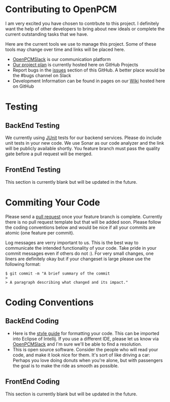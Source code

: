 # Contributing to OpenPCM

I am very excited you have chosen to contrbute to this project. I definitely want the help of other developers to bring about new ideals or complete the current outstanding tasks that we have. 

Here are the current tools we use to manage this project. Some of these tools may change over time and links will be placed here.
- [OpenPCMSlack] is our communication platform
- [Our project plan] is currently hosted here on GitHub Projects
- Report bugs in the [issues] section of this GitHub. A better place would be the #bugs channel on Slack
- Development Information can be found in pages on our [Wiki] hosted here on GitHub

# Testing

## BackEnd Testing
We currently using [JUnit] tests for our backend services. Please do include unit tests in your new code. We use Sonar as our code analyzer and the link will be publicly available shortly. You feature branch must pass the quality gate before a pull request will be merged.

## FrontEnd Testing
This section is currently blank but will be updated in the future.

# Commiting Your Code

Please send a [pull request] once your feature branch is complete. Currently there is no pull request template but that will be added soon. Please follow the coding conventions below and would be nice if all your commits are atomic (one feature per commit). 

Log messages are verry important to us. This is the best way to communicate the intended functionality of your code. Take pride in your commit messages even if others do not :). For very small changes, one liners are definitely okay but if your changeset is large please use the following format:

```
$ git commit -m "A brief summary of the commit
> 
> A paragraph describing what changed and its impact."
```

# Coding Conventions

## BackEnd Coding
- Here is the [style guide] for formatting your code. This can be imported into Eclipse of Intellij. If you use a different IDE, please let us know via [OpenPCMSlack] and I'm sure we'll be able to find a resolution.
- This is open source software. Consider the people who will read your code, and make it look nice for them. It's sort of like driving a car: Perhaps you love doing donuts when you're alone, but with passengers the goal is to make the ride as smooth as possible.

## FrontEnd Coding
This section is currently blank but will be updated in the future.

[OpenPCMSlack]: https://openpcm.slack.com
[Our project plan]: https://github.com/gsugambit/openpcm/projects
[issues]: https://github.com/gsugambit/openpcm/issues
[Wiki]: https://github.com/gsugambit/openpcm/wiki
[JUnit]: https://junit.org/junit4/
[pull request]: https://help.github.com/articles/about-pull-requests/
[style guide]: https://need.to.add.this.url
